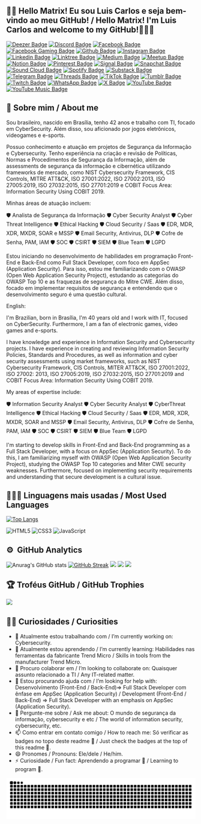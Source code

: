 ## 👩‍🚀 Hello Matrix! Eu sou Luis Carlos e seja bem-vindo ao meu GitHub! / Hello Matrix! I'm Luis Carlos and welcome to my GitHub!👨🏻‍💻

[![Deezer Badge](https://img.shields.io/badge/Deezer-FEAA2D?style=for-the-badge&logo=deezer&logoColor=white&link=https://www.deezer.com/br/profile/5562289664)](https://www.deezer.com/br/profile/5562289664)
[![Discord Badge](https://img.shields.io/badge/Discord-%235865F2.svg?style=for-the-badge&logo=discord&logoColor=white&link=https://discord.com/invite/luiscarlos.ao)](https://discord.com/invite/luiscarlos.ao)
[![Facebook Badge](https://img.shields.io/badge/Facebook-1877F2?style=for-the-badge&logo=facebook&logoColor=white&link=https://www.facebook.com/luis.carlosalvesdeoliveira.7)](https://www.facebook.com/luis.carlosalvesdeoliveira.7)
[![Facebook Gaming Badge](https://img.shields.io/badge/Facebook_Gaming-005FED?style=for-the-badge&logo=facebook-gaming&logoColor=white&link=https://www.facebook.com/luiscarlosproplayer)](https://www.facebook.com/luiscarlosproplayer)
[![Github Badge](https://img.shields.io/badge/GitHub-100000?style=for-the-badge&logo=github&logoColor=white&link=https://github.com/luiscarlos-ao)](https://github.com/luiscarlos-ao)
[![Instagram Badge](https://img.shields.io/badge/Instagram-E4405F?style=for-the-badge&logo=instagram&logoColor=white&link=https://www.instagram.com/luiscarlosoficial/)](https://www.instagram.com/luiscarlosoficial/)
[![Linkedin Badge](https://img.shields.io/badge/LinkedIn-0077B5?style=for-the-badge&logo=linkedin&logoColor=white&Linkedin&logoColor=white&link=https://www.linkedin.com/in/luis-carlos-alves-de-oliveira-87997b21/)](https://www.linkedin.com/in/luis-carlos-alves-de-oliveira-87997b21/)
[![Linktree Badge](https://img.shields.io/badge/linktree-1de9b6?style=for-the-badge&logo=linktree&logoColor=white&link=https://linktr.ee/luiscarlos.ao)](https://linktr.ee/luiscarlos.ao)
[![Medium Badge](https://img.shields.io/badge/Medium-12100E?style=for-the-badge&logo=medium&logoColor=white&link=https://medium.com/@luiscarlos.ao)](https://medium.com/@luiscarlos.ao)
[![Meetup Badge](https://img.shields.io/badge/Meetup-f64363?style=for-the-badge&logo=meetup&logoColor=white&link=https://www.meetup.com/pt-BR/members/343198887/)](https://www.meetup.com/pt-BR/members/343198887/)
[![Notion Badge](https://img.shields.io/badge/Notion-%23000000.svg?style=for-the-badge&logo=notion&logoColor=white&link=https://www.notion.so/8e368aa3482e41b890be223427582d40)](https://www.notion.so/8e368aa3482e41b890be223427582d40)
[![Pinterest Badge](https://img.shields.io/badge/Pinterest-%23E60023.svg?&style=for-the-badge&logo=Pinterest&logoColor=white&link=https://br.pinterest.com/luiscarlos1984/)](https://br.pinterest.com/luiscarlos1984/)
[![Signal Badge](https://img.shields.io/badge/Signal-3A76F0?style=for-the-badge&logo=signal&logoColor=white&link=https://signal.me/#eu/DA5qixAHoX6Rfg6EcUToy7-RSF-OFXbnC7lWZqBgUeGOhA2ygQRL8oX2u8mEUdyq)](https://signal.me/#eu/DA5qixAHoX6Rfg6EcUToy7-RSF-OFXbnC7lWZqBgUeGOhA2ygQRL8oX2u8mEUdyq)
[![Snapchat Badge](https://img.shields.io/badge/Snapchat-FFFC00?style=for-the-badge&logo=snapchat&logoColor=white&link=https://www.snapchat.com/add/luiscarlos.ao)](https://www.snapchat.com/add/luiscarlos.ao)
[![Sound Cloud Badge](https://img.shields.io/badge/sound%20cloud-FF5500?style=for-the-badge&logo=soundcloud&logoColor=white&link=https://soundcloud.com/luis-carlos-alves-de-oliv)](https://soundcloud.com/luis-carlos-alves-de-oliv)
[![Spotify Badge](https://img.shields.io/badge/Spotify-1ED760?style=for-the-badge&logo=spotify&logoColor=white&link=https://open.spotify.com/user/31krvywc24saosluyltdhvne2kji)](https://open.spotify.com/user/31krvywc24saosluyltdhvne2kji)
[![Substack Badge](https://img.shields.io/badge/Substack-%23006f5c.svg?style=for-the-badge&logo=substack&logoColor=FF6719&link=https://substack.com/@luiscarlos1983)](https://substack.com/@luiscarlos1983)
[![Telegram Badge](https://img.shields.io/badge/Telegram-2CA5E0?style=for-the-badge&logo=telegram&logoColor=white&link=https://t.me/luiscarlos_ao)](https://t.me/luiscarlos_ao)
[![Threads Badge](https://img.shields.io/badge/Threads-000000?style=for-the-badge&logo=Threads&logoColor=white&link=https://www.threads.net/@luiscarlosoficial?hl=pt-br)](https://www.threads.net/@luiscarlosoficial?hl=pt-br)
[![TikTok Badge](https://img.shields.io/badge/TikTok-000000?style=for-the-badge&logo=tiktok&logoColor=white&link=https://www.tiktok.com/@luis.carlos.phant)](https://www.tiktok.com/@luis.carlos.phant)
[![Tumblr Badge](https://img.shields.io/badge/Tumblr-%2336465D.svg?&style=for-the-badge&logo=Tumblr&logoColor=white&link=https://www.tumblr.com/blog/luiscarlosoficialblog)](https://www.tumblr.com/blog/luiscarlosoficialblog)
[![Twitch Badge](https://img.shields.io/badge/Twitch-9146FF?style=for-the-badge&logo=twitch&logoColor=white&link=https://www.twitch.tv/dignitasomael)](https://www.twitch.tv/dignitasomael)
[![WhatsApp Badge](https://img.shields.io/badge/WhatsApp-25D366?style=for-the-badge&logo=whatsapp&logoColor=white&link=https://api.whatsapp.com/send?phone=5561985574529)](https://api.whatsapp.com/send?phone=5561985574529)
[![X Badge](https://img.shields.io/badge/X-%23000000.svg?style=for-the-badge&logo=X&logoColor=white&link=https://twitter.com/luiscarlos_ao)](https://twitter.com/luiscarlos_ao)
[![YouTube Badge](https://img.shields.io/badge/YouTube-FF0000?style=for-the-badge&logo=youtube&logoColor=white&link=https://www.youtube.com/channel/UCBLWDYQ7wQXa4M0rZKt3AnA)](https://www.youtube.com/channel/UCBLWDYQ7wQXa4M0rZKt3AnA)
[![YouTube Music Badge](https://img.shields.io/badge/YouTube_Music-FF0000?style=for-the-badge&logo=youtube-music&logoColor=white&link=https://music.youtube.com/channel/UCBLWDYQ7wQXa4M0rZKt3AnA)](https://music.youtube.com/channel/UCBLWDYQ7wQXa4M0rZKt3AnA) 

## 🤖 Sobre mim / About me

Sou brasileiro, nascido em Brasília, tenho 42 anos e trabalho com TI, focado em CyberSecurity. Além disso, sou aficionado por jogos eletrônicos, videogames e e-sports.

Possuo conhecimento e atuação em projetos de Segurança da Informação e Cybersecurity. Tenho experiência na criação e revisão de Políticas, Normas e Procedimentos de Segurança da Informação, além de assessments de segurança da informação e cibernética utilizando frameworks de mercado, como NIST Cybersecurity Framework, CIS Controls, MITRE ATT&CK, ISO 27001:2022, ISO 27002:2013, ISO 27005:2019, ISO 27032:2015, ISO 27701:2019 e COBIT Focus Area: Information Security Using COBIT 2019.

Minhas áreas de atuação incluem:

🛡️ Analista de Segurança da Informação
🛡️ Cyber Security Analyst
🛡️ Cyber Threat Intelligence
🛡️ Ethical Hacking
🛡️ Cloud Security / Saas
🛡️ EDR, MDR, XDR, MXDR, SOAR e MSSP
🛡️ Email Security, Antivirus, DLP
🛡️ Cofre de Senha, PAM, IAM
🛡️ SOC
🛡️ CSIRT
🛡️ SIEM
🛡️ Blue Team
🛡️ LGPD

Estou iniciando no desenvolvimento de habilidades em programação Front-End e Back-End como Full Stack Developer, com foco em AppSec (Application Security). Para isso, estou me familiarizando com o OWASP (Open Web Application Security Project), estudando as categorias do OWASP Top 10 e as fraquezas de segurança do Mitre CWE. Além disso, focado em implementar requisitos de segurança e entendendo que o desenvolvimento seguro é uma questão cultural.

English:

I'm Brazilian, born in Brasília, I'm 40 years old and I work with IT, focused on CyberSecurity. Furthermore, I am a fan of electronic games, video games and e-sports.

I have knowledge and experience in Information Security and Cybersecurity projects. I have experience in creating and reviewing Information Security Policies, Standards and Procedures, as well as information and cyber security assessments using market frameworks, such as NIST Cybersecurity Framework, CIS Controls, MITER ATT&CK, ISO 27001:2022, ISO 27002: 2013, ISO 27005:2019, ISO 27032:2015, ISO 27701:2019 and COBIT Focus Area: Information Security Using COBIT 2019.

My areas of expertise include:

🛡️ Information Security Analyst
🛡️ Cyber ​​Security Analyst
🛡️ Cyber ​​Threat Intelligence
🛡️ Ethical Hacking
🛡️ Cloud Security / Saas
🛡️ EDR, MDR, XDR, MXDR, SOAR and MSSP
🛡️ Email Security, Antivirus, DLP
🛡️ Cofre de Senha, PAM, IAM
🛡️ SOC
🛡️ CSIRT
🛡️ SIEM
🛡️ Blue Team
🛡️ LGPD

I'm starting to develop skills in Front-End and Back-End programming as a Full Stack Developer, with a focus on AppSec (Application Security). To do this, I am familiarizing myself with OWASP (Open Web Application Security Project), studying the OWASP Top 10 categories and Miter CWE security weaknesses. Furthermore, focused on implementing security requirements and understanding that secure development is a cultural issue.

## 👨🏾‍💻 Linguagens mais usadas / Most Used Languages

[![Top Langs](https://github-readme-stats-git-masterrstaa-rickstaa.vercel.app/api/top-langs/?username=luiscarlos-ao&layout=compact&theme=one_dark_pro)](https://github.com/luiscarlos-ao/github-readme-stats)

![HTML5](https://img.shields.io/badge/HTML5-E34F26?style=for-the-badge&logo=html5&logoColor=white)
![CSS3](https://img.shields.io/badge/CSS3-1572B6?style=for-the-badge&logo=css3&logoColor=white)
![JavaScript](https://img.shields.io/badge/JavaScript-323330?style=for-the-badge&logo=javascript&logoColor=F7DF1E)

## :gear: &nbsp;GitHub Analytics
![Anurag's GitHub stats](https://github-readme-stats-git-masterrstaa-rickstaa.vercel.app/api?username=luiscarlos-ao&show_icons=true&theme=nord) [![GitHub Streak](http://github-readme-streak-stats.herokuapp.com?user=luiscarlos-ao&theme=nord&date_format=j%20M%5B%20Y%5D)](https://git.io/streak-stats)
![](http://github-profile-summary-cards.vercel.app/api/cards/profile-details?username=luiscarlos-ao&theme=nord_dark)
![](http://github-profile-summary-cards.vercel.app/api/cards/repos-per-language?username=luiscarlos-ao&hide=Html&theme=nord_dark) ![](http://github-profile-summary-cards.vercel.app/api/cards/most-commit-language?username=luiscarlos-ao&theme=nord_dark)

## 🏆 Troféus GitHub / GitHub Trophies
![](https://github-profile-trophy.vercel.app/?username=luiscarlos-ao&theme=radical&no-frame=false&no-bg=true&margin-w=4)

## 👦🏻 Curiosidades / Curiosities

- 🔭 Atualmente estou trabalhando com / I’m currently working on: Cybersecurity.
- 🌱 Atualmente estou aprendendo / I’m currently learning: Habilidades nas ferramentas da fabricante Trend Micro / Skills in tools from the manufacturer Trend Micro.
- 👯 Procuro colaborar em / I’m looking to collaborate on: Quaisquer assunto relacionado a TI / Any IT-related matter.
- 🤔 Estou procurando ajuda com / I’m looking for help with: Desenvolvimento (Front-End / Back-End)=> Full Stack Developer com ênfase em AppSec (Application Security) / Development (Front-End / Back-End) => Full Stack Developer with an emphasis on AppSec (Application Security).
- 💬 Pergunte-me sobre / Ask me about: O mundo de segurança da informação, cybersecurity e etc / The world of information security, cybersecurity, etc.
- 📫 Como entrar em contato comigo / How to reach me: Só verificar as badges no topo deste readme 😬 / Just check the badges at the top of this readme 😬.
- 😄 Pronomes / Pronouns: Ele/dele / He/him.
- ⚡ Curiosidade / Fun fact: Aprendendo a programar 🫡 / Learning to program 🫡.

<picture>
  <source media="(prefers-color-scheme: dark)" srcset="https://raw.githubusercontent.com/luiscarlos-ao/luiscarlos-ao/output/github-contribution-grid-snake-dark.svg">
  <source media="(prefers-color-scheme: light)" srcset="https://raw.githubusercontent.com/luiscarlos-ao/luiscarlos-ao/output/github-contribution-grid-snake.svg">
  <img alt="github contribution grid snake animation" src="https://raw.githubusercontent.com/luiscarlos-ao/luiscarlos-ao/output/github-contribution-grid-snake.svg">
</picture>
